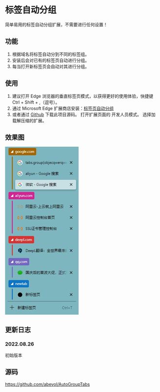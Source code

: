 # 标签自动分组

 简单易用的标签自动分组扩展，不需要进行任何设置！

## 功能

1. 根据域名将标签自动分到不同的标签组。
2. 安装后会对已有的标签页自动进行分组。
3. 每当打开新标签页会自动对其进行分组。

## 使用

1. 建议打开 Edge 浏览器的垂直标签页模式，以获得更好的使用体验，快捷键 Ctrl + Shift + ,（逗号）。
2. 通过 Microsoft Edge 扩展商店安装：[标签页自动分组](https://microsoftedge.microsoft.com/addons/detail/%E6%A0%87%E7%AD%BE%E8%87%AA%E5%8A%A8%E5%88%86%E7%BB%84/bdaeagodnmaojfpnghgopoajbclkhnaf)
3. 或者通过 [Github](https://github.com/abevol/AutoGroupTabs) 下载此项目源码。
   打开扩展页面的 开发人员模式。
   选择加载解压缩的扩展。

## 效果图

![效果图片](./readme/main.jpg)

## 更新日志

### 2022.08.26

初始版本

## 源码

 <https://github.com/abevol/AutoGroupTabs>
